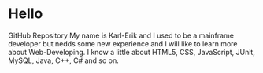 # Hello
GitHub Repository
My name is Karl-Erik and I used to be a mainframe developer but nedds some new experience and I will like to learn more about Web-Developing.
I know a little about HTML5, CSS, JavaScript, JUnit, MySQL, Java, C++, C# and so on.
